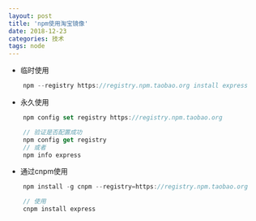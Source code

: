 ```yaml
---
layout: post
title: 'npm使用淘宝镜像'
date: 2018-12-23
categories: 技术
tags: node
---
```


* 临时使用

```javascript
    npm --registry https://registry.npm.taobao.org install express
```

* 永久使用

```javascript
    npm config set registry https://registry.npm.taobao.org

    // 验证是否配置成功
    npm config get registry
    // 或者
    npm info express
```

* 通过cnpm使用

```javascript
    npm install -g cnpm --registry=https://registry.npm.taobao.org

    // 使用
    cnpm install express
```


